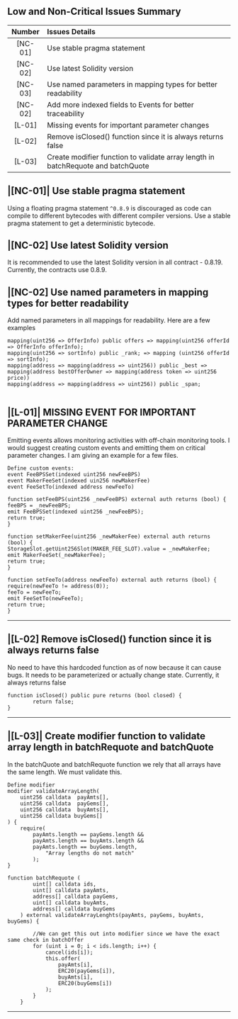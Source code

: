 ## Low and Non-Critical Issues Summary
| Number |Issues Details |
|:--:|:-------|
|[NC-01]| Use stable pragma statement
|[NC-02]| Use latest Solidity version
|[NC-03]| Use named parameters in mapping types for better readability
|[NC-02]| Add more indexed fields to Events for better traceability
|[L-01]| Missing events for important parameter changes
|[L-02]| Remove isClosed() function since it is always returns false
|[L-03]| Create modifier function to validate array length in batchRequote and batchQuote

## |[NC-01]| Use stable pragma statement

Using a floating pragma statement `^0.8.9` is discouraged as code can compile to different bytecodes with different compiler versions. 
Use a stable pragma statement to get a deterministic bytecode.

## |[NC-02] Use latest Solidity version
It is recommended to use the latest Solidity version in all contract - 0.8.19. Currently, the contracts use 0.8.9.

## |[NC-02] Use named parameters in mapping types for better readability
Add named parameters in all mappings for readability. Here are a few examples
```solidity
mapping(uint256 => OfferInfo) public offers => mapping(uint256 offerId => OfferInfo offerInfo);
mapping(uint256 => sortInfo) public _rank; => mapping (uint256 offerId => sortInfo);
mapping(address => mapping(address => uint256)) public _best => mapping(address bestOfferOwner => mapping(address token => uint256 price))
mapping(address => mapping(address => uint256)) public _span; 
    
```

## |[L-01]| MISSING EVENT FOR IMPORTANT PARAMETER CHANGE

Emitting events allows monitoring activities with off-chain monitoring tools.
I would suggest creating custom events and emitting them on critical parameter changes. I am giving an example for a few files. 

```solidity
Define custom events:
event FeeBPSSet(indexed uint256 newFeeBPS)
event MakerFeeSet(indexed uin256 newMakerFee)
event FeeSetTo(indexed address newFeeTo)

function setFeeBPS(uint256 _newFeeBPS) external auth returns (bool) {
feeBPS = _newFeeBPS;
emit FeeBPSSet(indexed uint256 _newFeeBPS);
return true;
}

function setMakerFee(uint256 _newMakerFee) external auth returns (bool) {
StorageSlot.getUint256Slot(MAKER_FEE_SLOT).value = _newMakerFee;
emit MakerFeeSet(_newMakerFee);
return true;
}

function setFeeTo(address newFeeTo) external auth returns (bool) {
require(newFeeTo != address(0));
feeTo = newFeeTo;
emit FeeSetTo(newFeeTo);
return true;
}
```
***

## |[L-02] Remove isClosed() function since it is always returns false
No need to have this hardcoded function as of now because it can cause bugs. It needs to be parameterized or actually change state.
Currently, it always returns false

```solidity
function isClosed() public pure returns (bool closed) {
        return false;
}
```
***

## |[L-03]| Create modifier function to validate array length in batchRequote and batchQuote
In the batchQuote and batchRequote function we rely that all arrays have the same length. We must validate this.

```solidity
Define modifier 
modifier validateArrayLength(
    uint256 calldata  payAmts[], 
    uint256 calldata  payGems[], 
    uint256 calldata  buyAmts[], 
    uint256 calldata buyGems[]
) {
    require(
        payAmts.length == payGems.length &&
        payAmts.length == buyAmts.length &&
        payAmts.length == buyGems.length,
            "Array lengths do not match"
        );
}

function batchRequote (
        uint[] calldata ids,
        uint[] calldata payAmts,
        address[] calldata payGems,
        uint[] calldata buyAmts,
        address[] calldata buyGems
    ) external validateArrayLenghts(payAmts, payGems, buyAmts, buyGems) {
        
        //We can get this out into modifier since we have the exact same check in batchOffer
        for (uint i = 0; i < ids.length; i++) {
            cancel(ids[i]);
            this.offer(
                payAmts[i],
                ERC20(payGems[i]),
                buyAmts[i],
                ERC20(buyGems[i])
            );
        }
    }
```
***
